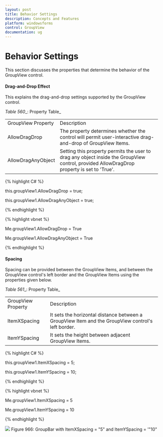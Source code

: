 ```yaml
---
layout: post
title: Behavior Settings 
description: Concepts and Features
platform: windowsforms
control: GroupView
documentation: ug
--- 
```

# Behavior Settings 

This section discusses the properties that determine the behavior of the GroupView control.

#### Drag-and-Drop Effect

This explains the drag-and-drop settings supported by the GroupView control.

_Table_ _560__: Property Table_

<table>
<tr>
<td>
GroupView Property</td><td>
Description</td></tr>
<tr>
<td>
AllowDragDrop</td><td>
The property determines whether the control will permit user-interactive drag-and-drop of GroupView Items.</td></tr>
<tr>
<td>
AllowDragAnyObject</td><td>
Setting this property permits the user to drag any object inside the GroupView control, provided AllowDragDrop property is set to 'True'.</td></tr>
</table>


{% highlight C# %}  

this.groupView1.AllowDragDrop = true;

this.groupView1.AllowDragAnyObject = true;

{% endhighlight %}


{% highlight vbnet %} 

Me.groupView1.AllowDragDrop = True

Me.groupView1.AllowDragAnyObject = True

{% endhighlight %} 

#### Spacing

Spacing can be provided between the GroupView Items, and between the GroupView control's left border and the GroupView Items using the properties given below.

_Table_ _561__: Property Table_

<table>
<tr>
<td>
GroupView Property</td><td>
Description</td></tr>
<tr>
<td>
ItemXSpacing</td><td>
It sets the horizontal distance between a GroupView Item and the GroupView control's left border.</td></tr>
<tr>
<td>
ItemYSpacing</td><td>
It sets the height between adjacent GroupView Items.</td></tr>
</table>


{% highlight C# %}  

this.groupView1.ItemXSpacing = 5;

this.groupView1.ItemYSpacing = 10;

{% endhighlight %}



{% highlight vbnet %} 

Me.groupView1.ItemXSpacing = 5

Me.groupView1.ItemYSpacing = 10

{% endhighlight %}

 ![](Overview_images/Overview_img58.jpeg) 
Figure 966: GroupBar with ItemXSpacing = "5" and ItemYSpacing = '"10"